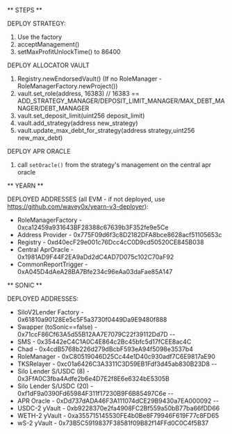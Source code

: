 ** STEPS **

DEPLOY STRATEGY:
1. Use the factory
2. acceptManagement()
3. setMaxProfitUnlockTime() to 86400

DEPLOY ALLOCATOR VAULT
1. Registry.newEndorsedVault() (If no RoleManager - RoleManagerFactory.newProject())
2. vault.set_role(address, 16383) // 16383 == ADD_STRATEGY_MANAGER/DEPOSIT_LIMIT_MANAGER/MAX_DEBT_MANAGER/DEBT_MANAGER
3. vault.set_deposit_limit(uint256 deposit_limit)
4. vault.add_strategy(address new_strategy)
5. vault.update_max_debt_for_strategy(address strategy,uint256 new_max_debt)

DEPLOY APR ORACLE
1. call `setOracle()` from the strategy's management on the central apr oracle

** YEARN **

DEPLOYED ADDRESSES (all EVM - if not deployed, use https://github.com/wavey0x/yearn-v3-deployer):
- RoleManagerFactory - 0xca12459a931643BF28388c67639b3F352fe9e5Ce
- Address Provider - 0x775F09d6f3c8D2182DFA8bce8628acf51105653c
- Registry - 0xd40ecF29e001c76Dcc4cC0D9cd50520CE845B038
- Central AprOracle - 0x1981AD9F44F2EA9aDd2dC4AD7D075c102C70aF92
- CommonReportTrigger - 0xA045D4dAeA28BA7Bfe234c96eAa03daFae85A147

** SONIC **

DEPLOYED ADDRESSES:
- SiloV2Lender Factory - 0x61810a90128Ee5c5F5a3730f0449Da9E9480f888
- Swapper (toSonic==false) - 0x71ccF86Cf63A5d55B12AA7E7079C22f39112Dd7D
--
- SMS - 0x35442eC4C1A0C4E864c2Bc45bfc5d17fCEE8ac4C
- Chad - 0x4cdB5768b226d279dBcbF593eA94f5098e3537b4
- RoleManager - 0xC80519046D25Cc44e1D40c930adf7C6E9817aE90
- TKSRelayer - 0xc01a6426C3A3311C3D59EB1Fdf3d45ab830B23D8
--
- Silo Lender S/USDC (8) - 0x3FfA0C3fba4Adfe2b6e4D7E2f8E6e6324bE5305B
- Silo Lender S/USDC (20) - 0xf1dF9a0390Fd65984F311f17230B9F6B85497C6e
--
- APR Oracle - 0xDd737dADA46F3A111074dCE29B9430a7EA000092
--
- USDC-2 yVault - 0xb9228370e2fa4908FC2Bf559a50bB77ba66fDD66
- WETH-2 yVault - 0xa355715145530FE4b0Be8F79946F619F77c8FD65
- wS-2 yVault - 0x73B5C5919837F38581f09B82f14FFd0C0C4f5B37